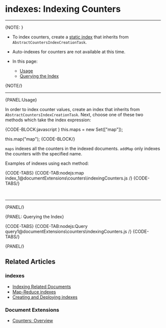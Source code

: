 # indexes: Indexing Counters
---

{NOTE: }

* To index counters, create a [static index](../../indexes/creating-and-deploying#static-indexes) 
that inherits from `AbstractCountersIndexCreationTask`.  

* Auto-indexes for counters are not available at this time.  

* In this page:  
  * [Usage](../../document-extensions/counters/indexing#usage)  
  * [Querying the Index](../../document-extensions/counters/indexing#querying-the-index)  

{NOTE/}

---

{PANEL:Usage}

In order to index counter values, create an index that inherits from `AbstractCountersIndexCreationTask`. 
Next, choose one of these two methods which take the index expression:  

{CODE-BLOCK:javascript }
this.maps = new Set(["map"]);

this.map("map");
{CODE-BLOCK/}

`maps` indexes all the counters in the indexed documents. `addMap` only indexes the counters with 
the specified name.  

Examples of indexes using each method:  

{CODE-TABS}
{CODE-TAB:nodejs:map index_1@documentExtensions\counters\indexingCounters.js /}
{CODE-TABS/}  

<br/>

---

{PANEL/}

{PANEL: Querying the Index}  

{CODE-TABS}
{CODE-TAB:nodejs:Query query1@documentExtensions\counters\indexingCounters.js /}
{CODE-TABS/}  

{PANEL/}

## Related Articles  

### indexes  
- [Indexing Related Documents](../../indexes/indexing-related-documents)  
- [Map-Reduce indexes](../../indexes/map-reduce-indexes)  
- [Creating and Deploying indexes](../../indexes/creating-and-deploying)  

### Document Extensions  
- [Counters: Overview](../../document-extensions/counters/overview)  
